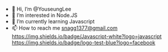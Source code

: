 - 👋 Hi, I’m @YouseungLee
- 👀 I’m interested in Node.JS
- 🌱 I’m currently learning Javascript
- 📫 How to reach me snagg1377@gmail.com
https://img.shields.io/badge/Javascript-white?logo=javascript
https://img.shields.io/badge/logo-test-blue?logo=facebook
